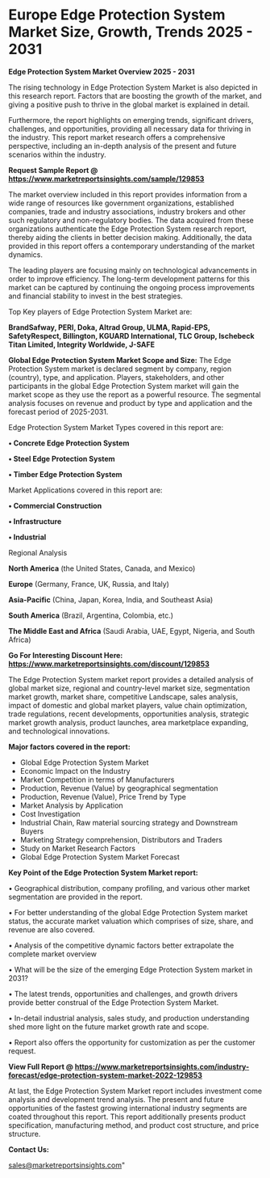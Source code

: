 # Europe Edge Protection System Market Size, Growth, Trends 2025 - 2031

<Strong> Edge Protection System Market Overview 2025 - 2031</strong>

The rising technology in Edge Protection System Market is also depicted in this research report. Factors that are boosting the growth of the market, and giving a positive push to thrive in the global market is explained in detail.

Furthermore, the report highlights on emerging trends, significant drivers, challenges, and opportunities, providing all necessary data for thriving in the industry. This report market research offers a comprehensive perspective, including an in-depth analysis of the present and future scenarios within the industry.

<strong>Request Sample Report @ <a href=https://www.marketreportsinsights.com/sample/129853>https://www.marketreportsinsights.com/sample/129853</a></strong>

The market overview included in this report provides information from a wide range of resources like government organizations, established companies, trade and industry associations, industry brokers and other such regulatory and non-regulatory bodies. The data acquired from these organizations authenticate the Edge Protection System research report, thereby aiding the clients in better decision making. Additionally, the data provided in this report offers a contemporary understanding of the market dynamics.

The leading players are focusing mainly on technological advancements in order to improve efficiency. The long-term development patterns for this market can be captured by continuing the ongoing process improvements and financial stability to invest in the best strategies.

Top Key players of Edge Protection System Market are:

<strong>BrandSafway, PERI, Doka, Altrad Group, ULMA, Rapid-EPS, SafetyRespect, Billington, KGUARD International, TLC Group, Ischebeck Titan Limited, Integrity Worldwide, J-SAFE</strong>

<strong><b>Global Edge Protection System Market Scope and Size:</b></strong>
The Edge Protection System market is declared segment by company, region (country), type, and application. Players, stakeholders, and other participants in the global Edge Protection System market will gain the market scope as they use the report as a powerful resource. The segmental analysis focuses on revenue and product by type and application and the forecast period of 2025-2031.

Edge Protection System Market Types covered in this report are:

<strong>• Concrete Edge Protection System

• Steel Edge Protection System

• Timber Edge Protection System</strong>

Market Applications covered in this report are:

<strong>• Commercial Construction

• Infrastructure

• Industrial</strong> 

Regional Analysis

<strong>North America</strong> (the United States, Canada, and Mexico)

<strong>Europe</strong> (Germany, France, UK, Russia, and Italy)

<strong>Asia-Pacific</strong> (China, Japan, Korea, India, and Southeast Asia)

<strong>South America</strong> (Brazil, Argentina, Colombia, etc.)

<strong>The Middle East and Africa</strong> (Saudi Arabia, UAE, Egypt, Nigeria, and South Africa)

<strong>Go For Interesting Discount Here: <a href=https://www.marketreportsinsights.com/discount/129853>https://www.marketreportsinsights.com/discount/129853</a></strong>

The Edge Protection System market report provides a detailed analysis of global market size, regional and country-level market size, segmentation market growth, market share, competitive Landscape, sales analysis, impact of domestic and global market players, value chain optimization, trade regulations, recent developments, opportunities analysis, strategic market growth analysis, product launches, area marketplace expanding, and technological innovations.

<strong><b>Major factors covered in the report:</b></strong>
<ul>
  <li>Global Edge Protection System Market </li>
  <li>Economic Impact on the Industry</li>
  <li>Market Competition in terms of Manufacturers</li>
  <li>Production, Revenue (Value) by geographical segmentation</li>
  <li>Production, Revenue (Value), Price Trend by Type</li>
  <li>Market Analysis by Application</li>
  <li>Cost Investigation</li>
  <li>Industrial Chain, Raw material sourcing strategy and Downstream Buyers</li>
  <li>Marketing Strategy comprehension, Distributors and Traders</li>
  <li>Study on Market Research Factors</li>
  <li>Global Edge Protection System Market Forecast</li>
</ul>

<strong><b>Key Point of the Edge Protection System Market report:</b></strong>

• Geographical distribution, company profiling, and various other market segmentation are provided in the report.

• For better understanding of the global Edge Protection System market status, the accurate market valuation which comprises of size, share, and revenue are also covered.

• Analysis of the competitive dynamic factors better extrapolate the complete market overview

• What will be the size of the emerging Edge Protection System market in 2031?

• The latest trends, opportunities and challenges, and growth drivers provide better construal of the Edge Protection System Market.

• In-detail industrial analysis, sales study, and production understanding shed more light on the future market growth rate and scope.

• Report also offers the opportunity for customization as per the customer request.

<strong><b>View Full Report @ <a href=https://www.marketreportsinsights.com/industry-forecast/edge-protection-system-market-2022-129853>https://www.marketreportsinsights.com/industry-forecast/edge-protection-system-market-2022-129853</a></b></strong>


At last, the Edge Protection System Market report includes investment come analysis and development trend analysis. The present and future opportunities of the fastest growing international industry segments are coated throughout this report. This report additionally presents product specification, manufacturing method, and product cost structure, and price structure.

<strong>Contact Us:</strong>

sales@marketreportsinsights.com"
